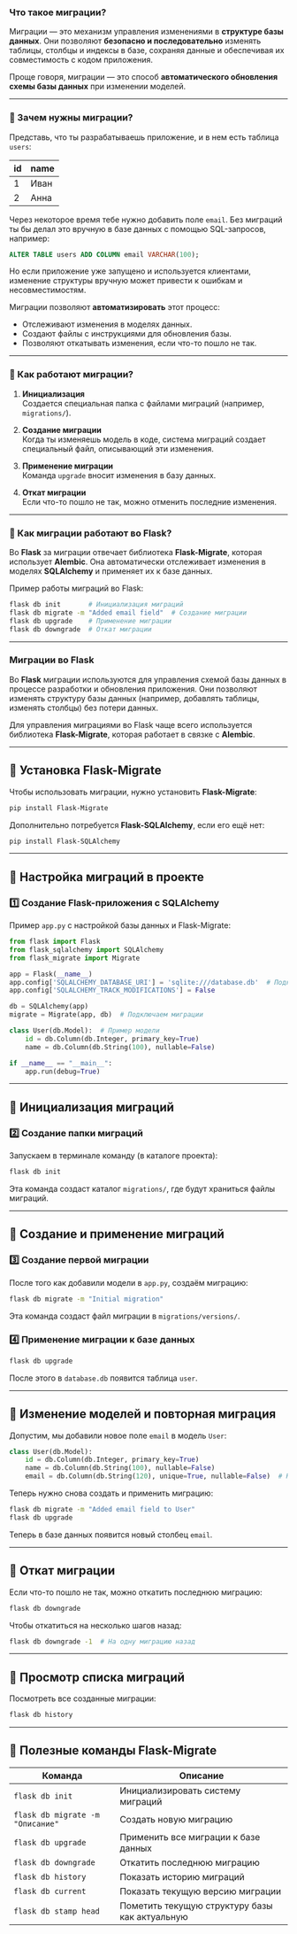 ### Что такое миграции?

Миграции — это механизм управления изменениями в **структуре базы данных**. Они позволяют **безопасно и последовательно** изменять таблицы, столбцы и индексы в базе, сохраняя данные и обеспечивая их совместимость с кодом приложения.

Проще говоря, миграции — это способ **автоматического обновления схемы базы данных** при изменении моделей.

---

### 🔹 Зачем нужны миграции?
Представь, что ты разрабатываешь приложение, и в нем есть таблица `users`:

| id | name  |
|----|-------|
| 1  | Иван  |
| 2  | Анна  |

Через некоторое время тебе нужно добавить поле `email`. Без миграций ты бы делал это вручную в базе данных с помощью SQL-запросов, например:
```sql
ALTER TABLE users ADD COLUMN email VARCHAR(100);
```
Но если приложение уже запущено и используется клиентами, изменение структуры вручную может привести к ошибкам и несовместимостям.

Миграции позволяют **автоматизировать** этот процесс:
- Отслеживают изменения в моделях данных.
- Создают файлы с инструкциями для обновления базы.
- Позволяют откатывать изменения, если что-то пошло не так.

---

### 🔹 Как работают миграции?
1. **Инициализация**  
   Создается специальная папка с файлами миграций (например, `migrations/`).
   
2. **Создание миграции**  
   Когда ты изменяешь модель в коде, система миграций создает специальный файл, описывающий эти изменения.

3. **Применение миграции**  
   Команда `upgrade` вносит изменения в базу данных.

4. **Откат миграции**  
   Если что-то пошло не так, можно отменить последние изменения.

---

### 🔹 Как миграции работают во Flask?
Во **Flask** за миграции отвечает библиотека **Flask-Migrate**, которая использует **Alembic**. Она автоматически отслеживает изменения в моделях **SQLAlchemy** и применяет их к базе данных.

Пример работы миграций во Flask:
```sh
flask db init       # Инициализация миграций
flask db migrate -m "Added email field"  # Создание миграции
flask db upgrade    # Применение миграции
flask db downgrade  # Откат миграции
```

---

### Миграции во Flask

Во **Flask** миграции используются для управления схемой базы данных в процессе разработки и обновления приложения. Они позволяют изменять структуру базы данных (например, добавлять таблицы, изменять столбцы) без потери данных.  

Для управления миграциями во Flask чаще всего используется библиотека **Flask-Migrate**, которая работает в связке с **Alembic**.

---

## 🔹 Установка Flask-Migrate
Чтобы использовать миграции, нужно установить **Flask-Migrate**:
```sh
pip install Flask-Migrate
```

Дополнительно потребуется **Flask-SQLAlchemy**, если его ещё нет:
```sh
pip install Flask-SQLAlchemy
```

---

## 🔹 Настройка миграций в проекте

### 1️⃣ Создание Flask-приложения с SQLAlchemy
Пример `app.py` с настройкой базы данных и Flask-Migrate:
```python
from flask import Flask
from flask_sqlalchemy import SQLAlchemy
from flask_migrate import Migrate

app = Flask(__name__)
app.config['SQLALCHEMY_DATABASE_URI'] = 'sqlite:///database.db'  # Подключение к SQLite
app.config['SQLALCHEMY_TRACK_MODIFICATIONS'] = False

db = SQLAlchemy(app)
migrate = Migrate(app, db)  # Подключаем миграции

class User(db.Model):  # Пример модели
    id = db.Column(db.Integer, primary_key=True)
    name = db.Column(db.String(100), nullable=False)

if __name__ == "__main__":
    app.run(debug=True)
```

---

## 🔹 Инициализация миграций

### 2️⃣ Создание папки миграций
Запускаем в терминале команду (в каталоге проекта):
```sh
flask db init
```
Эта команда создаст каталог `migrations/`, где будут храниться файлы миграций.

---

## 🔹 Создание и применение миграций

### 3️⃣ Создание первой миграции
После того как добавили модели в `app.py`, создаём миграцию:
```sh
flask db migrate -m "Initial migration"
```
Эта команда создаст файл миграции в `migrations/versions/`.

### 4️⃣ Применение миграции к базе данных
```sh
flask db upgrade
```
После этого в `database.db` появится таблица `user`.

---

## 🔹 Изменение моделей и повторная миграция

Допустим, мы добавили новое поле `email` в модель `User`:
```python
class User(db.Model):
    id = db.Column(db.Integer, primary_key=True)
    name = db.Column(db.String(100), nullable=False)
    email = db.Column(db.String(120), unique=True, nullable=False)  # Новое поле
```
Теперь нужно снова создать и применить миграцию:
```sh
flask db migrate -m "Added email field to User"
flask db upgrade
```
Теперь в базе данных появится новый столбец `email`.

---

## 🔹 Откат миграции
Если что-то пошло не так, можно откатить последнюю миграцию:
```sh
flask db downgrade
```
Чтобы откатиться на несколько шагов назад:
```sh
flask db downgrade -1  # На одну миграцию назад
```

---

## 🔹 Просмотр списка миграций
Посмотреть все созданные миграции:
```sh
flask db history
```

---

## 🔹 Полезные команды Flask-Migrate
| Команда | Описание |
|---------|----------|
| `flask db init` | Инициализировать систему миграций |
| `flask db migrate -m "Описание"` | Создать новую миграцию |
| `flask db upgrade` | Применить все миграции к базе данных |
| `flask db downgrade` | Откатить последнюю миграцию |
| `flask db history` | Показать историю миграций |
| `flask db current` | Показать текущую версию миграции |
| `flask db stamp head` | Пометить текущую структуру базы как актуальную |


